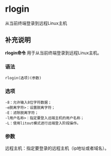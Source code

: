 rlogin
===

从当前终端登录到远程Linux主机

## 补充说明

**rlogin命令** 用于从当前终端登录到远程Linux主机。

### 语法  

```
rlogin(选项)(参数)
```

### 选项  

```
-8：允许输入8位字符数据；
-e脱离字符>：设置脱离字符；
-E：滤除脱离字符；
-l用户名称>：指定要登入远端主机的用户名称；
-L：使用litout模式进行远端登入阶段操作。
```

### 参数  

远程主机：指定要登录的远程主机（ip地址或者域名）。


<!-- Linux命令行搜索引擎：https://jaywcjlove.github.io/linux-command/ -->